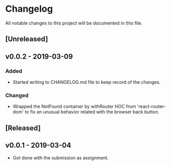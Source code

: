 # Changelog
All notable changes to this project will be documented in this file.

## [Unreleased]
## v0.0.2 - 2019-03-09
### Added
- Started writing to CHANGELOG.md file to keep record of the changes.
### Changed
- Wrapped the NotFound container by withRouter HOC from 'react-router-dom' to fix an unusual behavior related with the browser back button.

## [Released]
## v0.0.1 - 2019-03-04
- Got done with the submission as assignment. 